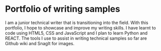 # Portfolio of writing samples
I am a junior technical writer that is transitioning into the field. With this portfolio, I hope to showcase and improve my writing skills. I have learnt to code using HTML5, CSS and JavaScript and I plan to learn Python and REACT. The tools I use to assist in writing technical samples so far are Github wiki and SnagIt for images. 
